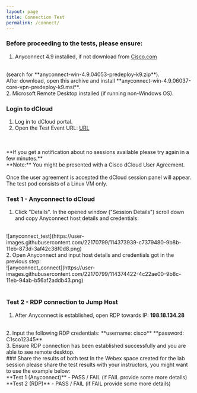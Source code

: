```yaml
---
layout: page
title: Connection Test
permalink: /connect/
---
```


### Before proceeding to the tests, please ensure:
1. Anyconnect 4.9 installed, if not download from [Cisco.com](https://software.cisco.com/download/home/286281283/type/282364313/release/4.9.04053?i=!pp) 
<br />
(search for **anyconnect-win-4.9.04053-predeploy-k9.zip**).
<br />
After download, open this archive and install **anyconnect-win-4.9.06037-core-vpn-predeploy-k9.msi**.
<br />
2. Microsoft Remote Desktop installed (if running non-Windows OS).
<br />

### Login to dCloud
1. Log	in	to	dCloud	portal.
2. Open the Test Event URL:
[URL](https://dcloud2-lon.cisco.com/event/391756/access)
<br />
<br />
**If you get a notification about no sessions available please try again in a few minutes.**
<br />
**Note:** You might be presented with a Cisco dCloud User Agreement.
<br />
<br />
Once the user agreement is accepted the dCloud session panel will appear.
The test pod consists of a Linux VM only.
<br />

### Test 1 - Anyconnect to dCloud
1. Click "Details". In the opened window ("Session Details") scroll down and copy Anyconnect host details and credentials:
<br />
![anyconnect_test](https://user-images.githubusercontent.com/22170799/114373939-c7379480-9b8b-11eb-873d-3af42c38f0d8.png)
<br />
2. Open Anyconnect and input host details and credentials got in the previous step:
<br />
![anyconnect_connect](https://user-images.githubusercontent.com/22170799/114374422-4c22ae00-9b8c-11eb-94ab-b56af2addb43.png)
<br />
<br />

### Test 2 - RDP connection to Jump Host
1. After Anyconnect is established, open RDP towards IP:
**198.18.134.28**
<br />
2. Input the following RDP credentials:
**username: cisco**
**password: C1sco12345**
<br />
3. Ensure RDP connection has been established successfully and you are able to see remote desktop.
<br />
### Share the results of both test
In the Webex space created for the lab session please share the test results with your 
instructors, you might want to use the example below:<br />
**Test 1 (Anyconnect)** - PASS / FAIL (if FAIL provide some more details)<br />
**Test 2 (RDP)** - PASS / FAIL (if FAIL provide some more details)